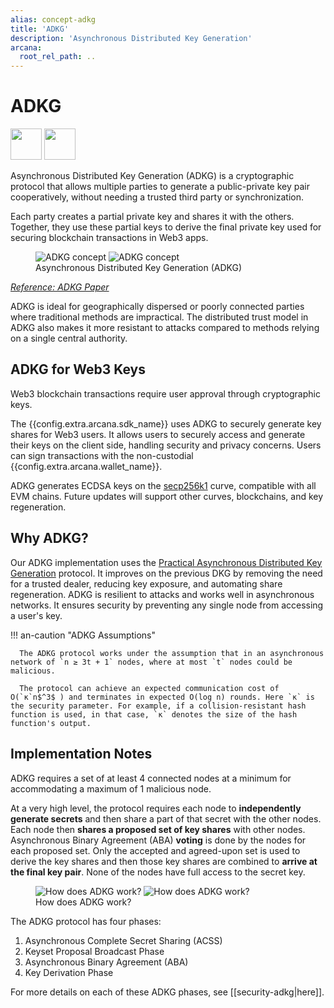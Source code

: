 ```yaml
---
alias: concept-adkg
title: 'ADKG'
description: 'Asynchronous Distributed Key Generation'
arcana:
  root_rel_path: ..
---
```


# ADKG

<img src="{{config.extra.arcana.img_dir}}/icons/i_dkg_light.{{config.extra.arcana.img_png}}#only-light" width="50"/>
<img src="{{config.extra.arcana.img_dir}}/icons/i_dkg_dark.{{config.extra.arcana.img_png}}#only-dark" width="50"/>

Asynchronous Distributed Key Generation (ADKG) is a cryptographic protocol that allows multiple parties to generate a public-private key pair cooperatively, without needing a trusted third party or synchronization.

Each party creates a partial private key and shares it with the others. Together, they use these partial keys to derive the final private key used for securing blockchain transactions in Web3 apps.

<figure markdown="span">
  <img alt="ADKG concept" src="{{config.extra.arcana.img_dir}}/diagrams/d_concept_adkg_light.{{config.extra.arcana.img_png}}#only-light" class="an-screenshots-noeffects width_50pc"/>
  <img alt="ADKG concept" src="{{config.extra.arcana.img_dir}}/diagrams/d_concept_adkg_dark.{{config.extra.arcana.img_png}}#only-dark" class="an-screenshots-noeffects width_50pc"/>
  <figcaption>Asynchronous Distributed Key Generation (ADKG)</figcaption>
</figure>

*[Reference: ADKG Paper](https://eprint.iacr.org/2022/1389.pdf)*

ADKG is ideal for geographically dispersed or poorly connected parties where traditional methods are impractical. The distributed trust model in ADKG also makes it more resistant to attacks compared to methods relying on a single central authority.

## ADKG for Web3 Keys

Web3 blockchain transactions require user approval through cryptographic keys.

The {{config.extra.arcana.sdk_name}} uses ADKG to securely generate key shares for Web3 users. It allows users to securely access and generate their keys on the client side, handling security and privacy concerns. Users can sign transactions with the non-custodial {{config.extra.arcana.wallet_name}}.

ADKG generates ECDSA keys on the [secp256k1](https://www.secg.org/sec2-v2.pdf) curve, compatible with all EVM chains. Future updates will support other curves, blockchains, and key regeneration.

## Why ADKG?

Our ADKG implementation uses the [Practical Asynchronous Distributed Key Generation](https://eprint.iacr.org/2021/1591.pdf) protocol. It improves on the previous DKG by removing the need for a trusted dealer, reducing key exposure, and automating share regeneration. ADKG is resilient to attacks and works well in asynchronous networks. It ensures security by preventing any single node from accessing a user's key.

!!! an-caution "ADKG Assumptions"

      The ADKG protocol works under the assumption that in an asynchronous network of `n ≥ 3t + 1` nodes, where at most `t` nodes could be malicious.

      The protocol can achieve an expected communication cost of O(`κ`n$^3$ ) and terminates in expected O(log n) rounds. Here `κ` is the security parameter. For example, if a collision-resistant hash function is used, in that case, `κ` denotes the size of the hash function's output.

## Implementation Notes

ADKG requires a set of at least 4 connected nodes at a minimum for accommodating a maximum of 1 malicious node.

At a very high level, the protocol requires each node to **independently generate secrets** and then share a part of that secret with the other nodes. Each node then **shares a proposed set of key shares** with other nodes. Asynchronous Binary Agreement (ABA) **voting** is done by the nodes for each proposed set. Only the accepted and agreed-upon set is used to derive the key shares and then those key shares are combined to **arrive at the final key pair**. None of the nodes have full access to the secret key.

<figure markdown="span">
  <img alt="How does ADKG work?" src="{{config.extra.arcana.img_dir}}/diagrams/d_concept_how_adkg_works_light.{{config.extra.arcana.img_png}}#only-light" class="an-screenshots with_50pc"/>
  <img alt="How does ADKG work?" src="{{config.extra.arcana.img_dir}}/diagrams/d_concept_how_adkg_works_dark.{{config.extra.arcana.img_png}}#only-dark" class="an-screenshots with_50pc"/>
  <figcaption>How does ADKG work?</figcaption>
</figure>

The ADKG protocol has four phases:

1. Asynchronous Complete Secret Sharing (ACSS)
2. Keyset Proposal Broadcast Phase
3. Asynchronous Binary Agreement (ABA)
4. Key Derivation Phase

For more details on each of these ADKG phases, see [[security-adkg|here]].